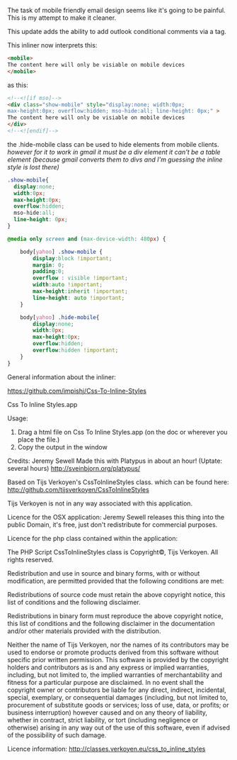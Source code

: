 The task of mobile friendly email design seems like it's going to be painful.  
This is my attempt to make it cleaner.  

This update adds the ability to add outlook conditional comments via a <mobile> tag. 

This inliner now interprets this:  

```html
<mobile>
The content here will only be visiable on mobile devices
</mobile>
```
as this:

```html
<!--<![if mso]-->
<div class="show-mobile" style="display:none; width:0px; 
max-height:0px; overflow:hidden; mso-hide:all; line-height: 0px;" >
The content here will only be visiable on mobile devices
</div>
<!--<![endif]-->
```

the .hide-mobile class can be used to hide elements from mobile clients.
*however for it to work in gmail it must be a div element it can't be a table element (because gmail converts them to divs and I'm guessing the inline style is lost there)*

```css
.show-mobile{
  display:none;
  width:0px;
  max-height:0px;
  overflow:hidden;  
  mso-hide:all;
  line-height: 0px;
}

@media only screen and (max-device-width: 480px) {

    body[yahoo] .show-mobile {
        display:block !important;
        margin: 0;
        padding:0;
        overflow : visible !important;
        width:auto !important;
        max-height:inherit !important;
        line-height: auto !important; 
    }

    body[yahoo] .hide-mobile{
		display:none;
		width:0px;
		max-height:0px;
		overflow:hidden;
		overflow:hidden !important;
    }
}
```

General information about the inliner:

https://github.com/impishj/Css-To-Inline-Styles

Css To Inline Styles.app

Usage: 
1. Drag a html file on Css To Inline Styles.app (on the doc or wherever you place the file.)
2. Copy the output in the window

Credits:
Jeremy Sewell Made this with Platypus in about an hour! (Uptate: several hours) http://sveinbjorn.org/platypus/

Based on Tijs Verkoyen's CssToInlineStyles class. which can be found here: http://github.com/tijsverkoyen/CssToInlineStyles

Tijs Verkoyen is not in any way associated with this application.

Licence for the OSX application:
Jeremy Sewell releases this thing into the public Domain, it's free, just don't redistribute for commercial purposes.


Licence for the php class contained within the application:

The PHP Script CssToInlineStyles class is Copyright©, Tijs Verkoyen. All rights reserved.

Redistribution and use in source and binary forms, with or without modification, are permitted provided that the following conditions are met:

Redistributions of source code must retain the above copyright notice, this list of conditions and the following disclaimer.

Redistributions in binary form must reproduce the above copyright notice, this list of conditions and the following disclaimer in the documentation and/or other materials provided with the distribution.

Neither the name of Tijs Verkoyen, nor the names of its contributors may be used to endorse or promote products derived from this software without specific prior written permission.
This software is provided by the copyright holders and contributors as is and any express or implied warranties, including, but not limited to, the implied warranties of merchantability and fitness for a particular purpose are disclaimed. In no event shall the copyright owner or contributors be liable for any direct, indirect, incidental, special, exemplary, or consequential damages (including, but not limited to, procurement of substitute goods or services; loss of use, data, or profits; or business interruption) however caused and on any theory of liability, whether in contract, strict liability, or tort (including negligence or otherwise) arising in any way out of the use of this software, even if advised of the possibility of such damage.

Licence information: http://classes.verkoyen.eu/css_to_inline_styles
